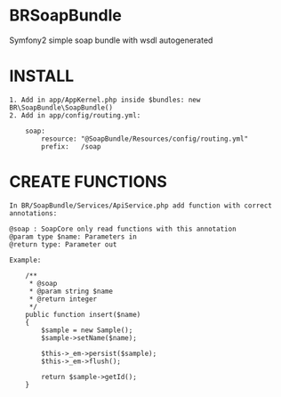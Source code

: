 BRSoapBundle
================

Symfony2 simple soap bundle with wsdl autogenerated

INSTALL
========

    1. Add in app/AppKernel.php inside $bundles: new BR\SoapBundle\SoapBundle()
    2. Add in app/config/routing.yml:

        soap:
            resource: "@SoapBundle/Resources/config/routing.yml"
            prefix:   /soap


CREATE FUNCTIONS
=================

    In BR/SoapBundle/Services/ApiService.php add function with correct annotations:

    @soap : SoapCore only read functions with this annotation
    @param type $name: Parameters in
    @return type: Parameter out

    Example:

        /**
         * @soap
         * @param string $name
         * @return integer
         */
        public function insert($name)
        {
            $sample = new Sample();
            $sample->setName($name);

            $this->_em->persist($sample);
            $this->_em->flush();

            return $sample->getId();
        }
